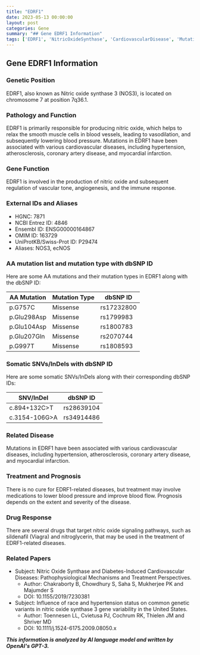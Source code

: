 ```yaml
---
title: "EDRF1"
date: 2023-05-13 00:00:00
layout: post
categories: Gene
summary: "## Gene EDRF1 Information"
tags: ['EDRF1', 'NitricOxideSynthase', 'CardiovascularDisease', 'Mutation', 'Treatment', 'DrugResponse', 'Vasodilation', 'BloodPressure']
---
```


## Gene EDRF1 Information

### Genetic Position
EDRF1, also known as Nitric oxide synthase 3 (NOS3), is located on chromosome 7 at position 7q36.1.

### Pathology and Function
EDRF1 is primarily responsible for producing nitric oxide, which helps to relax the smooth muscle cells in blood vessels, leading to vasodilation, and subsequently lowering blood pressure. Mutations in EDRF1 have been associated with various cardiovascular diseases, including hypertension, atherosclerosis, coronary artery disease, and myocardial infarction.

### Gene Function
EDRF1 is involved in the production of nitric oxide and subsequent regulation of vascular tone, angiogenesis, and the immune response.

### External IDs and Aliases
- HGNC: 7871
- NCBI Entrez ID: 4846
- Ensembl ID: ENSG00000164867
- OMIM ID: 163729
- UniProtKB/Swiss-Prot ID: P29474
- Aliases: NOS3, ecNOS

### AA mutation list and mutation type with dbSNP ID
Here are some AA mutations and their mutation types in EDRF1 along with the dbSNP ID:

|AA Mutation|Mutation Type|dbSNP ID|
|-----------|-------------|--------|
|p.G757C|Missense|rs17232800|
|p.Glu298Asp|Missense|rs1799983|
|p.Glu104Asp|Missense|rs1800783|
|p.Glu207Gln|Missense|rs2070744|
|p.G997T|Missense|rs1808593|

### Somatic SNVs/InDels with dbSNP ID
Here are some somatic SNVs/InDels along with their corresponding dbSNP IDs:

|SNV/InDel|dbSNP ID|
|---------|--------|
|c.894+132C>T|rs28639104|
|c.3154-106G>A|rs34914486|

### Related Disease
Mutations in EDRF1 have been associated with various cardiovascular diseases, including hypertension, atherosclerosis, coronary artery disease, and myocardial infarction.

### Treatment and Prognosis
There is no cure for EDRF1-related diseases, but treatment may involve medications to lower blood pressure and improve blood flow. Prognosis depends on the extent and severity of the disease.

### Drug Response
There are several drugs that target nitric oxide signaling pathways, such as sildenafil (Viagra) and nitroglycerin, that may be used in the treatment of EDRF1-related diseases.

### Related Papers
- Subject: Nitric Oxide Synthase and Diabetes-Induced Cardiovascular Diseases: Pathophysiological Mechanisms and Treatment Perspectives.
  - Author: Chakraborty B, Chowdhury S, Saha S, Mukherjee PK and Majumder S
  - DOI: 10.1155/2019/7230381
- Subject: Influence of race and hypertension status on common genetic variants in nitric oxide synthase 3 gene variability in the United States.
  - Author: Toennesen LL, Cvietusa PJ, Cochrum RK, Thielen JM and Shriver MD
  - DOI: 10.1111/j.1524-6175.2009.08050.x

**_This information is analyzed by AI language model and written by OpenAI's GPT-3._**